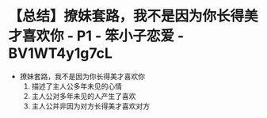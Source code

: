 # 【总结】撩妹套路，我不是因为你长得美才喜欢你 - P1 - 笨小子恋爱 - BV1WT4y1g7cL

-   撩妹套路，我不是因为你长得美才喜欢你
    1.  描述了主人公多年未见的心情
    2.  主人公对多年未见的人产生了喜欢
    3.  主人公并非因为对方长得美才喜欢对方